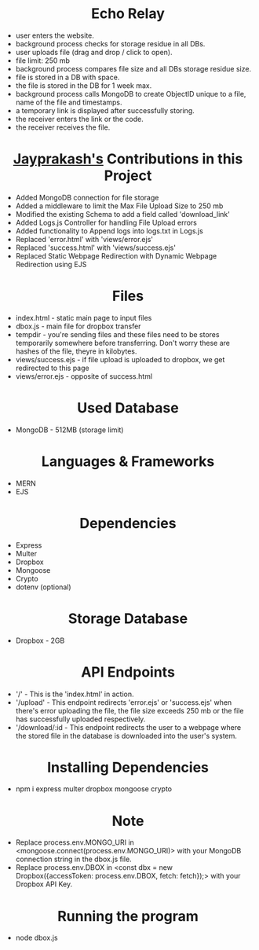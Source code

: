 <center><h1>Echo Relay</h1></center>

- user enters the website.
- background process checks for storage residue in all DBs.
- user uploads file (drag and drop / click to open).
- file limit: 250 mb
- background process compares file size and all DBs storage residue size.
- file is stored in a DB with space.
- the file is stored in the DB for 1 week max.
- background process calls MongoDB to create ObjectID unique to a file, name of the file and timestamps.
- a temporary link is displayed after successfully storing.
- the receiver enters the link or the code.
- the receiver receives the file.

<center><h1><a href="https://github.com/Tyler731137">Jayprakash's</a> Contributions in this Project</h1></center>

- Added MongoDB connection for file storage
- Added a middleware to limit the Max File Upload Size to 250 mb
- Modified the existing Schema to add a field called 'download_link'
- Added Logs.js Controller for handling File Upload errors
- Added functionality to Append logs into logs.txt in Logs.js
- Replaced 'error.html' with 'views/error.ejs'
- Replaced 'success.html' with 'views/success.ejs'
- Replaced Static Webpage Redirection with Dynamic Webpage Redirection using EJS

<center><h1>Files</h1></center>

- index.html - static main page to input files
- dbox.js - main file for dropbox transfer
- tempdir - you're sending files and these files need to be stores temporarily somewhere before transferring. Don't worry these are hashes of the file, theyre in kilobytes.
- views/success.ejs - if file upload is uploaded to dropbox, we get redirected to this page
- views/error.ejs - opposite of success.html

<center><h1>Used Database</h1></center>

- MongoDB - 512MB (storage limit)

<center><h1>Languages & Frameworks</h1></center>

- MERN
- EJS

<center><h1>Dependencies</h1></center>

- Express
- Multer
- Dropbox
- Mongoose
- Crypto
- dotenv (optional)

<center><h1>Storage Database</h1></center>

- Dropbox - 2GB

<center><h1>API Endpoints</h1></center>

- '/' - This is the 'index.html' in action. 
- '/upload' - This endpoint redirects 'error.ejs' or 'success.ejs' when there's error uploading the   file, the file size exceeds 250 mb or the file has successfully uploaded respectively.
- '/download/:id - This endpoint redirects the user to a webpage where the stored file in the database is downloaded into the user's system.

<center><h1>Installing Dependencies</h1></center>

- npm i express multer dropbox mongoose crypto

<center><h1>Note</h1></center>

- Replace process.env.MONGO_URI in <mongoose.connect(process.env.MONGO_URI)>  with your MongoDB connection string in the dbox.js file.
- Replace process.env.DBOX in <const dbx = new Dropbox({accessToken: process.env.DBOX, fetch: fetch});>  with your Dropbox API Key.

<center><h1>Running the program</h1></center>

- node dbox.js
